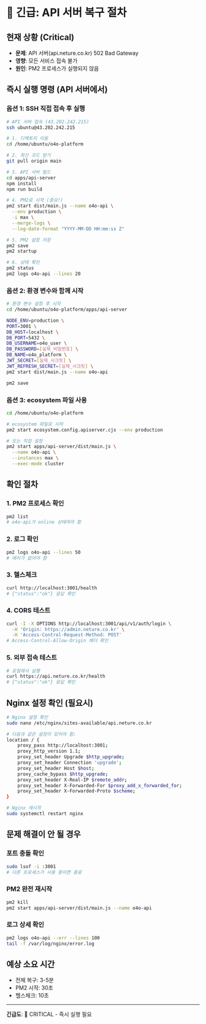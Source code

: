 # 🚨 긴급: API 서버 복구 절차

## 현재 상황 (Critical)
- **문제**: API 서버(api.neture.co.kr) 502 Bad Gateway
- **영향**: 모든 서비스 접속 불가
- **원인**: PM2 프로세스가 실행되지 않음

## 즉시 실행 명령 (API 서버에서)

### 옵션 1: SSH 직접 접속 후 실행
```bash
# API 서버 접속 (43.202.242.215)
ssh ubuntu@43.202.242.215

# 1. 디렉토리 이동
cd /home/ubuntu/o4o-platform

# 2. 최신 코드 받기
git pull origin main

# 3. API 서버 빌드
cd apps/api-server
npm install
npm run build

# 4. PM2로 시작 (중요!)
pm2 start dist/main.js --name o4o-api \
  --env production \
  -i max \
  --merge-logs \
  --log-date-format "YYYY-MM-DD HH:mm:ss Z"

# 5. PM2 설정 저장
pm2 save
pm2 startup

# 6. 상태 확인
pm2 status
pm2 logs o4o-api --lines 20
```

### 옵션 2: 환경 변수와 함께 시작
```bash
# 환경 변수 설정 후 시작
cd /home/ubuntu/o4o-platform/apps/api-server

NODE_ENV=production \
PORT=3001 \
DB_HOST=localhost \
DB_PORT=5432 \
DB_USERNAME=o4o_user \
DB_PASSWORD=[실제_비밀번호] \
DB_NAME=o4o_platform \
JWT_SECRET=[실제_시크릿] \
JWT_REFRESH_SECRET=[실제_시크릿] \
pm2 start dist/main.js --name o4o-api

pm2 save
```

### 옵션 3: ecosystem 파일 사용
```bash
cd /home/ubuntu/o4o-platform

# ecosystem 파일로 시작
pm2 start ecosystem.config.apiserver.cjs --env production

# 또는 직접 설정
pm2 start apps/api-server/dist/main.js \
  --name o4o-api \
  --instances max \
  --exec-mode cluster
```

## 확인 절차

### 1. PM2 프로세스 확인
```bash
pm2 list
# o4o-api가 online 상태여야 함
```

### 2. 로그 확인
```bash
pm2 logs o4o-api --lines 50
# 에러가 없어야 함
```

### 3. 헬스체크
```bash
curl http://localhost:3001/health
# {"status":"ok"} 응답 확인
```

### 4. CORS 테스트
```bash
curl -I -X OPTIONS http://localhost:3001/api/v1/auth/login \
  -H 'Origin: https://admin.neture.co.kr' \
  -H 'Access-Control-Request-Method: POST'
# Access-Control-Allow-Origin 헤더 확인
```

### 5. 외부 접속 테스트
```bash
# 로컬에서 실행
curl https://api.neture.co.kr/health
# {"status":"ok"} 응답 확인
```

## Nginx 설정 확인 (필요시)

```bash
# Nginx 설정 확인
sudo nano /etc/nginx/sites-available/api.neture.co.kr

# 다음과 같은 설정이 있어야 함:
location / {
    proxy_pass http://localhost:3001;
    proxy_http_version 1.1;
    proxy_set_header Upgrade $http_upgrade;
    proxy_set_header Connection 'upgrade';
    proxy_set_header Host $host;
    proxy_cache_bypass $http_upgrade;
    proxy_set_header X-Real-IP $remote_addr;
    proxy_set_header X-Forwarded-For $proxy_add_x_forwarded_for;
    proxy_set_header X-Forwarded-Proto $scheme;
}

# Nginx 재시작
sudo systemctl restart nginx
```

## 문제 해결이 안 될 경우

### 포트 충돌 확인
```bash
sudo lsof -i :3001
# 다른 프로세스가 사용 중이면 종료
```

### PM2 완전 재시작
```bash
pm2 kill
pm2 start apps/api-server/dist/main.js --name o4o-api
```

### 로그 상세 확인
```bash
pm2 logs o4o-api --err --lines 100
tail -f /var/log/nginx/error.log
```

## 예상 소요 시간
- 전체 복구: 3-5분
- PM2 시작: 30초
- 헬스체크: 10초

---
**긴급도**: 🔴 CRITICAL - 즉시 실행 필요